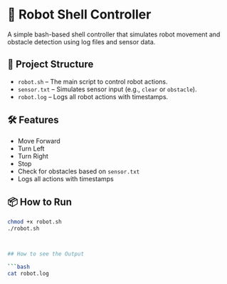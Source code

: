 # 🤖 Robot Shell Controller

A simple bash-based shell controller that simulates robot movement and obstacle detection using log files and sensor data.

## 📂 Project Structure

- `robot.sh` – The main script to control robot actions.
- `sensor.txt` – Simulates sensor input (e.g., `clear` or `obstacle`).
- `robot.log` – Logs all robot actions with timestamps.

## 🛠️ Features


- Move Forward
- Turn Left
- Turn Right
- Stop
- Check for obstacles based on `sensor.txt`
- Logs all actions with timestamps

## 📦 How to Run

```bash
chmod +x robot.sh
./robot.sh



## How to see the Output 

```bash
cat robot.log


